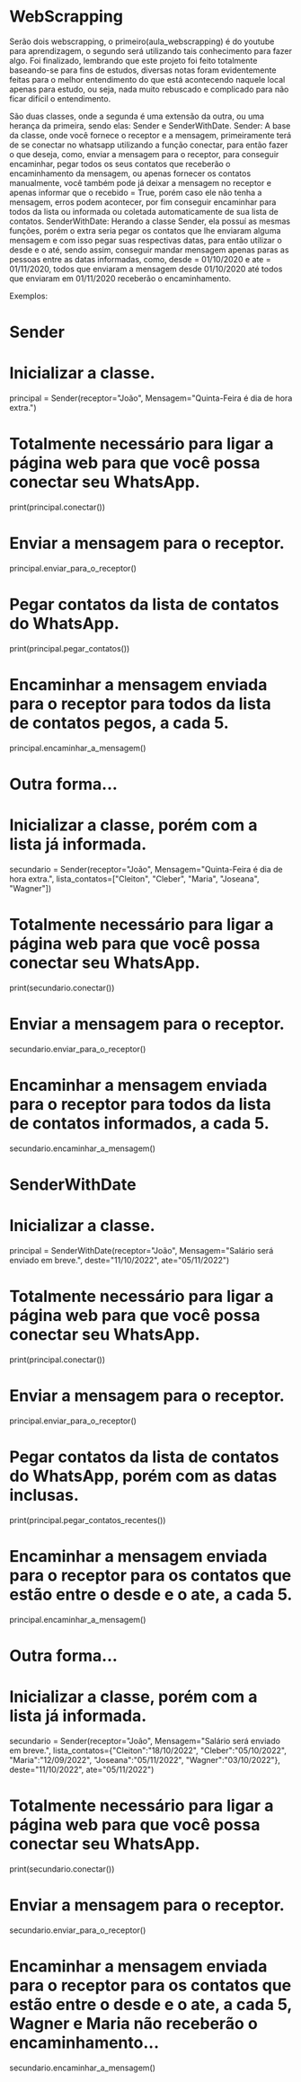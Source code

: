# WebScrapping
Serão dois webscrapping, o primeiro(aula_webscrapping) é do youtube para aprendizagem, o segundo será utilizando tais conhecimento para fazer algo.
Foi finalizado, lembrando que este projeto foi feito totalmente baseando-se para fins de estudos, diversas notas foram evidentemente feitas para o melhor
entendimento do que está acontecendo naquele local apenas para estudo, ou seja, nada muito rebuscado e complicado para não ficar difícil o entendimento.

São duas classes, onde a segunda é uma extensão da outra, ou uma herança da primeira, sendo elas: Sender e SenderWithDate.
Sender: A base da classe, onde você fornece o receptor e a mensagem, primeiramente terá de se conectar no whatsapp utilizando a função
conectar, para então fazer o que deseja, como, enviar a mensagem para o receptor, para conseguir encaminhar, pegar todos os seus contatos
que receberão o encaminhamento da mensagem, ou apenas fornecer os contatos manualmente, você também pode já deixar a mensagem no receptor
e apenas informar que o recebido = True, porém caso ele não tenha a mensagem, erros podem acontecer, por fim conseguir encaminhar para todos
da lista ou informada ou coletada automaticamente de sua lista de contatos.
SenderWithDate: Herando a classe Sender, ela possuí as mesmas funções, porém o extra seria pegar os contatos que lhe enviaram alguma mensagem
e com isso pegar suas respectivas datas, para então utilizar o desde e o até, sendo assim, conseguir mandar mensagem apenas paras as pessoas
entre as datas informadas, como, desde = 01/10/2020 e ate = 01/11/2020, todos que enviaram a mensagem desde 01/10/2020 até todos que enviaram
em 01/11/2020 receberão o encaminhamento.

Exemplos:
# Sender

# Inicializar a classe.
principal = Sender(receptor="João", Mensagem="Quinta-Feira é dia de hora extra.")

# Totalmente necessário para ligar a página web para que você possa conectar seu WhatsApp.
print(principal.conectar())

# Enviar a mensagem para o receptor.
principal.enviar_para_o_receptor()

# Pegar contatos da lista de contatos do WhatsApp.
print(principal.pegar_contatos())

# Encaminhar a mensagem enviada para o receptor para todos da lista de contatos pegos, a cada 5.
principal.encaminhar_a_mensagem()

# Outra forma...

# Inicializar a classe, porém com a lista já informada.
secundario = Sender(receptor="João", Mensagem="Quinta-Feira é dia de hora extra.", lista_contatos=["Cleiton", "Cleber", "Maria", "Joseana", "Wagner"])

# Totalmente necessário para ligar a página web para que você possa conectar seu WhatsApp.
print(secundario.conectar())

# Enviar a mensagem para o receptor.
secundario.enviar_para_o_receptor()

# Encaminhar a mensagem enviada para o receptor para todos da lista de contatos informados, a cada 5.
secundario.encaminhar_a_mensagem()

# SenderWithDate

# Inicializar a classe.
principal = SenderWithDate(receptor="João", Mensagem="Salário será enviado em breve.", deste="11/10/2022", ate="05/11/2022")

# Totalmente necessário para ligar a página web para que você possa conectar seu WhatsApp.
print(principal.conectar())

# Enviar a mensagem para o receptor.
principal.enviar_para_o_receptor()

# Pegar contatos da lista de contatos do WhatsApp, porém com as datas inclusas.
print(principal.pegar_contatos_recentes())

# Encaminhar a mensagem enviada para o receptor para os contatos que estão entre o desde e o ate, a cada 5.
principal.encaminhar_a_mensagem()

# Outra forma...

# Inicializar a classe, porém com a lista já informada.
secundario = Sender(receptor="João", Mensagem="Salário será enviado em breve.", 
               lista_contatos={"Cleiton":"18/10/2022", "Cleber":"05/10/2022", "Maria":"12/09/2022", "Joseana":"05/11/2022", "Wagner":"03/10/2022"},
               deste="11/10/2022", ate="05/11/2022")

# Totalmente necessário para ligar a página web para que você possa conectar seu WhatsApp.
print(secundario.conectar())

# Enviar a mensagem para o receptor.
secundario.enviar_para_o_receptor()

# Encaminhar a mensagem enviada para o receptor para os contatos que estão entre o desde e o ate, a cada 5, Wagner e Maria não receberão o encaminhamento...
secundario.encaminhar_a_mensagem()
